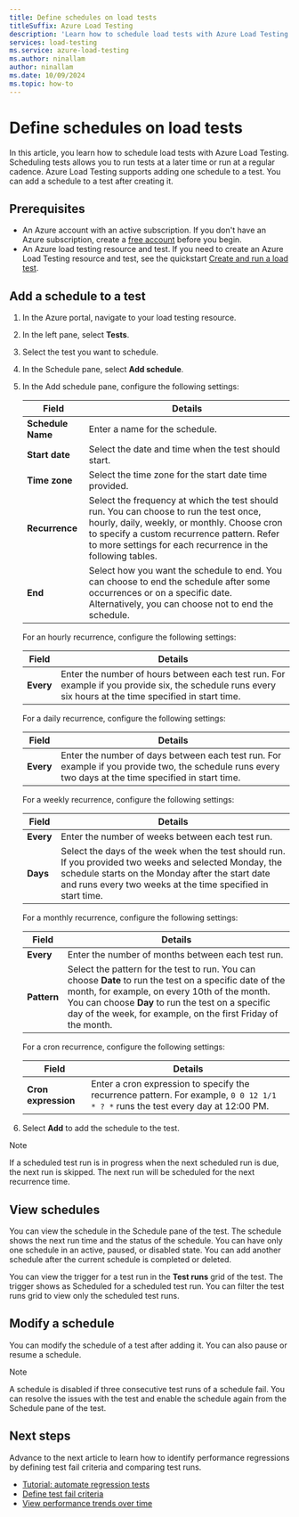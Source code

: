 ```yaml
---
title: Define schedules on load tests
titleSuffix: Azure Load Testing
description: 'Learn how to schedule load tests with Azure Load Testing. Scheduling tests allows you to run tests at a later time or run at a regular cadence.'
services: load-testing
ms.service: azure-load-testing
ms.author: ninallam
author: ninallam
ms.date: 10/09/2024
ms.topic: how-to
---
```


# Define schedules on load tests

In this article, you learn how to schedule load tests with Azure Load Testing. Scheduling tests allows you to run tests at a later time or run at a regular cadence. Azure Load Testing supports adding one schedule to a test. You can add a schedule to a test after creating it.

## Prerequisites

- An Azure account with an active subscription. If you don't have an Azure subscription, create a [free account](https://azure.microsoft.com/free/?WT.mc_id=A261C142F) before you begin.
- An Azure load testing resource and test. If you need to create an Azure Load Testing resource and test, see the quickstart [Create and run a load test](./quickstart-create-and-run-load-test.md).

## Add a schedule to a test

1. In the Azure portal, navigate to your load testing resource.

2. In the left pane, select **Tests**.

3. Select the test you want to schedule.

4. In the Schedule pane, select **Add schedule**.

5. In the Add schedule pane, configure the following settings:

    | Field | Details |
    |-------|---------|
    | **Schedule Name** | Enter a name for the schedule. |
    | **Start date** | Select the date and time when the test should start. |
    | **Time zone** | Select the time zone for the start date time provided. |
    | **Recurrence** | Select the frequency at which the test should run. You can choose to run the test once, hourly, daily, weekly, or monthly. Choose cron to specify a custom recurrence pattern. Refer to more settings for each recurrence in the following tables. |
    | **End**| Select how you want the schedule to end. You can choose to end the schedule after some occurrences or on a specific date. Alternatively, you can choose not to end the schedule. |

    For an hourly recurrence, configure the following settings:

    | Field | Details |
    |-------|---------|
    | **Every** | Enter the number of hours between each test run. For example if you provide six, the schedule runs every six hours at the time specified in start time. |

    For a daily recurrence, configure the following settings:

    | Field | Details |
    |-------|---------|
    | **Every** | Enter the number of days between each test run. For example if you provide two, the schedule runs every two days at the time specified in start time. |

    For a weekly recurrence, configure the following settings:

    | Field | Details |
    |-------|---------|
    | **Every** | Enter the number of weeks between each test run. |
    | **Days** | Select the days of the week when the test should run. If you provided two weeks and selected Monday, the schedule starts on the Monday after the start date and runs every two weeks at the time specified in start time. |

    For a monthly recurrence, configure the following settings:

    | Field | Details |
    |-------|---------|
    | **Every** | Enter the number of months between each test run. |
    | **Pattern** | Select the pattern for the test to run. You can choose **Date** to run the test on a specific date of the month, for example, on every 10th of the month. You can choose **Day** to run the test on a specific day of the week, for example, on the first Friday of the month. |

    For a cron recurrence, configure the following settings:
    
    | Field | Details |
    |-------|---------|
    | **Cron expression** | Enter a cron expression to specify the recurrence pattern. For example, `0 0 12 1/1 * ? *` runs the test every day at 12:00 PM. |

6. Select **Add** to add the schedule to the test.

> [!NOTE]
> If a scheduled test run is in progress when the next scheduled run is due, the next run is skipped. The next run will be scheduled for the next recurrence time.

## View schedules

You can view the schedule in the Schedule pane of the test. The schedule shows the next run time and the status of the schedule. You can have only one schedule in an active, paused, or disabled state. You can add another schedule after the current schedule is completed or deleted.

You can view the trigger for a test run in the **Test runs** grid of the test. The trigger shows as Scheduled for a scheduled test run. You can filter the test runs grid to view only the scheduled test runs.


## Modify a schedule

You can modify the schedule of a test after adding it. You can also pause or resume a schedule.

> [!NOTE]
> A schedule is disabled if three consecutive test runs of a schedule fail. You can resolve the issues with the test and enable the schedule again  from the Schedule pane of the test.

## Next steps

Advance to the next article to learn how to identify performance regressions by defining test fail criteria and comparing test runs.

- [Tutorial: automate regression tests](./quickstart-add-load-test-cicd.md)
- [Define test fail criteria](./how-to-define-test-criteria.md)
- [View performance trends over time](./how-to-compare-multiple-test-runs.md)








